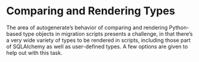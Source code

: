 # Comparing and Rendering Types

The area of autogenerate’s behavior of comparing and rendering Python-based type objects in migration scripts presents a challenge, in that there’s a very wide variety of types to be rendered in scripts, including those part of SQLAlchemy as well as user-defined types. A few options are given to help out with this task.